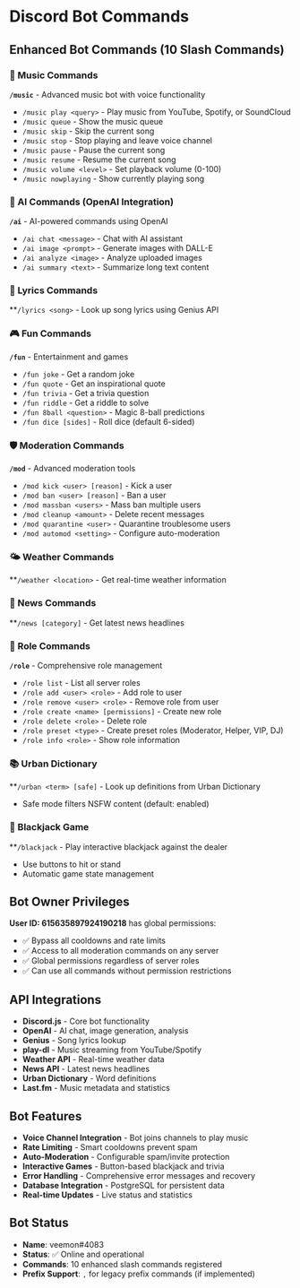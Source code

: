 # Discord Bot Commands

## Enhanced Bot Commands (10 Slash Commands)

### 🎵 Music Commands
**`/music`** - Advanced music bot with voice functionality
- `/music play <query>` - Play music from YouTube, Spotify, or SoundCloud
- `/music queue` - Show the music queue
- `/music skip` - Skip the current song
- `/music stop` - Stop playing and leave voice channel
- `/music pause` - Pause the current song
- `/music resume` - Resume the current song
- `/music volume <level>` - Set playback volume (0-100)
- `/music nowplaying` - Show currently playing song

### 🤖 AI Commands (OpenAI Integration)
**`/ai`** - AI-powered commands using OpenAI
- `/ai chat <message>` - Chat with AI assistant
- `/ai image <prompt>` - Generate images with DALL-E
- `/ai analyze <image>` - Analyze uploaded images
- `/ai summary <text>` - Summarize long text content

### 🎵 Lyrics Commands
**`/lyrics <song>` - Look up song lyrics using Genius API

### 🎮 Fun Commands
**`/fun`** - Entertainment and games
- `/fun joke` - Get a random joke
- `/fun quote` - Get an inspirational quote
- `/fun trivia` - Get a trivia question
- `/fun riddle` - Get a riddle to solve
- `/fun 8ball <question>` - Magic 8-ball predictions
- `/fun dice [sides]` - Roll dice (default 6-sided)

### 🛡️ Moderation Commands
**`/mod`** - Advanced moderation tools
- `/mod kick <user> [reason]` - Kick a user
- `/mod ban <user> [reason]` - Ban a user
- `/mod massban <users>` - Mass ban multiple users
- `/mod cleanup <amount>` - Delete recent messages
- `/mod quarantine <user>` - Quarantine troublesome users
- `/mod automod <setting>` - Configure auto-moderation

### 🌤️ Weather Commands
**`/weather <location>` - Get real-time weather information

### 📰 News Commands  
**`/news [category]` - Get latest news headlines

### 👥 Role Commands
**`/role`** - Comprehensive role management
- `/role list` - List all server roles
- `/role add <user> <role>` - Add role to user
- `/role remove <user> <role>` - Remove role from user
- `/role create <name> [permissions]` - Create new role
- `/role delete <role>` - Delete role
- `/role preset <type>` - Create preset roles (Moderator, Helper, VIP, DJ)
- `/role info <role>` - Show role information

### 📚 Urban Dictionary
**`/urban <term> [safe]` - Look up definitions from Urban Dictionary
- Safe mode filters NSFW content (default: enabled)

### 🎰 Blackjack Game
**`/blackjack` - Play interactive blackjack against the dealer
- Use buttons to hit or stand
- Automatic game state management

## Bot Owner Privileges

**User ID: 615635897924190218** has global permissions:
- ✅ Bypass all cooldowns and rate limits
- ✅ Access to all moderation commands on any server
- ✅ Global permissions regardless of server roles
- ✅ Can use all commands without permission restrictions

## API Integrations

- **Discord.js** - Core bot functionality
- **OpenAI** - AI chat, image generation, analysis
- **Genius** - Song lyrics lookup
- **play-dl** - Music streaming from YouTube/Spotify
- **Weather API** - Real-time weather data
- **News API** - Latest news headlines
- **Urban Dictionary** - Word definitions
- **Last.fm** - Music metadata and statistics

## Bot Features

- **Voice Channel Integration** - Bot joins channels to play music
- **Rate Limiting** - Smart cooldowns prevent spam
- **Auto-Moderation** - Configurable spam/invite protection
- **Interactive Games** - Button-based blackjack and trivia
- **Error Handling** - Comprehensive error messages and recovery
- **Database Integration** - PostgreSQL for persistent data
- **Real-time Updates** - Live status and statistics

## Bot Status
- **Name**: veemon#4083
- **Status**: ✅ Online and operational
- **Commands**: 10 enhanced slash commands registered
- **Prefix Support**: `,` for legacy prefix commands (if implemented)